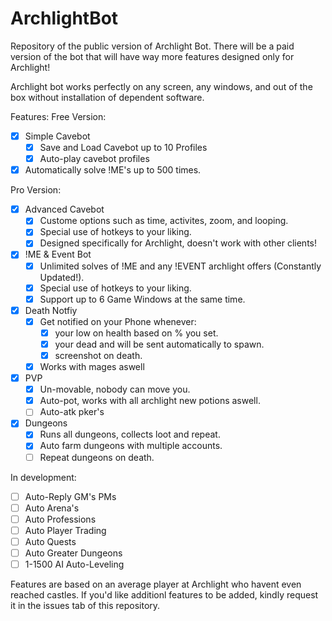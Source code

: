 # ArchlightBot
Repository of the public version of Archlight Bot. There will be a paid version of the bot that will have way more features designed only for Archlight!

Archlight bot works perfectly on any screen, any windows, and out of the box without installation of dependent software.

Features:
Free Version:
- [x] Simple Cavebot
  - [x] Save and Load Cavebot up to 10 Profiles
  - [x] Auto-play cavebot profiles
- [x] Automatically solve !ME's up to 500 times.

Pro Version:
- [x] Advanced Cavebot
  - [x] Custome options such as time, activites, zoom, and looping.
  - [x] Special use of hotkeys to your liking.
  - [x] Designed specifically for Archlight, doesn't work with other clients!
  
- [x] !ME & Event Bot
  - [x] Unlimited solves of !ME and any !EVENT archlight offers (Constantly Updated!).
  - [x] Special use of hotkeys to your liking.
  - [x] Support up to 6 Game Windows at the same time.
  
- [x] Death Notfiy
  - [x] Get notified on your Phone whenever:
    - [x] your low on health based on % you set.
    - [x] your dead and will be sent automatically to spawn.
    - [x] screenshot on death.
  - [x] Works with mages aswell
  
- [x] PVP
  - [x] Un-movable, nobody can move you.
  - [x] Auto-pot, works with all archlight new potions aswell.
  - [ ] Auto-atk pker's
  
- [x] Dungeons
  - [x] Runs all dungeons, collects loot and repeat.
  - [x] Auto farm dungeons with multiple accounts.
  - [ ] Repeat dungeons on death.

In development:
- [ ] Auto-Reply GM's PMs
- [ ] Auto Arena's
- [ ] Auto Professions
- [ ] Auto Player Trading
- [ ] Auto Quests
- [ ] Auto Greater Dungeons
- [ ] 1-1500 AI Auto-Leveling

Features are based on an average player at Archlight who havent even reached castles.
If you'd like additionl features to be added, kindly request it in the issues tab of this repository.
